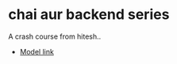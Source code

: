 # chai aur backend series

A crash course from hitesh..

- [Model link](https://app.eraser.io/workspace/0x7XTkmeaLYnjb5nM4dB)